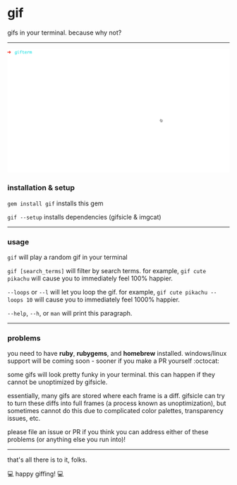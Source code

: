 # gif

gifs in your terminal. because why not?
- - -

![gif of gif](pikachu.gif)

### installation & setup

`gem install gif` installs this gem

`gif --setup` installs dependencies (gifsicle & imgcat)
- - -

### usage

`gif` will play a random gif in your terminal

`gif [search_terms]` will filter by search terms. for example, `gif cute pikachu` will cause you to immediately feel 100% happier.

`--loops` or `--l` will let you loop the gif. for example, `gif cute pikachu --loops 10` will cause you to immediately feel 1000% happier.

`--help`, `--h`, or `man` will print this paragraph.
- - -

### problems

you need to have **ruby**, **rubygems**, and **homebrew** installed. windows/linux support will be coming soon - sooner if you make a PR yourself :octocat:

some gifs will look pretty funky in your terminal. this can happen if they cannot be unoptimized by gifsicle.

essentially, many gifs are stored where each frame is a diff. gifsicle can try to turn these diffs into full frames (a process known as unoptimization), but sometimes cannot do this due to complicated color palettes, transparency issues, etc.

please file an issue or PR if you think you can address either of these problems (or anything else you run into)!
- - -
that's all there is to it, folks.

:computer: happy giffing! :computer:
